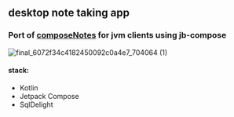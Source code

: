 
## desktop note taking app

### Port of [composeNotes](https://github.com/zedlabs/ComposeNotes) for jvm clients using jb-compose


![final_6072f34c4182450092c0a4e7_704064 (1)](https://user-images.githubusercontent.com/32540498/114305384-a0c71a00-9af5-11eb-98a0-f4af8ebb3169.gif)

#### stack:
  * Kotlin
  * Jetpack Compose
  * SqlDelight
